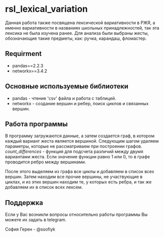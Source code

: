 # rsl_lexical_variation
Данная работа также посвящена лексической вариативности в РЖЯ, а именно вариативности в названиях школьных принадлежностей, так эта лексика не была изучена ранее. Для анализа были выбраны жесты, обозначающие такие предметы, как: ручка, карандаш, фломастер.

## Requirment
- pandas==2.2.3
- networkx==3.4.2

## Основные используемые библиотеки 
- pandas - чтение 'csv' файла и работа с таблицей.
- networkx - создание вершин и ребер, поиск циклов и связанных вершин.

## Работа программы
В программу загружаются данные, а затем создается граф, в котором каждый вариант жеста является вершиной. Следующим шагом удаляем параметры, которые не рассматриваем при построении графов.
*count_differences* - функция для подсчета различий между двумя вариантами жеста. Если значение функции равно 1 или 0, то в графе проводится ребро между вершинами.

После этого выделяем из графа все циклы и добавляем в список всех вершин. Затем находим все прочие вершины, не участвующие в циклах, и из этих вершин находим те, у которых есть ребра, и так же добавляем их в список всех лексем.

## Поддержка

Если у Вас возникли вопросы относительно работы программы Вы можете их задать в telegram.

София Герен - @ssofiyk

